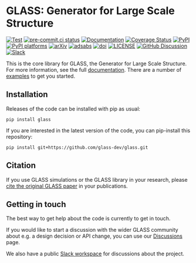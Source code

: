 # **GLASS**: Generator for Large Scale Structure

[![Test](https://github.com/glass-dev/glass/actions/workflows/test.yml/badge.svg)](https://github.com/glass-dev/glass/actions/workflows/test.yml)
[![pre-commit.ci status](https://results.pre-commit.ci/badge/github/glass-dev/glass/main.svg)](https://results.pre-commit.ci/latest/github/glass-dev/glass/main)
[![Documentation](https://readthedocs.org/projects/glass/badge/?version=latest)](https://glass.readthedocs.io/latest/)
[![Coverage Status](https://coveralls.io/repos/github/glass-dev/glass/badge.svg?branch=main)](https://coveralls.io/github/glass-dev/glass?branch=main)
[![PyPI](https://img.shields.io/pypi/v/glass)](https://pypi.org/project/glass)
[![PyPI platforms](https://img.shields.io/pypi/pyversions/glass)](https://pypi.org/project/glass/)
[![arXiv](https://img.shields.io/badge/arXiv-2302.01942-red)](https://arxiv.org/abs/2302.01942)
[![adsabs](https://img.shields.io/badge/ads-2023OJAp....6E..11T-blueviolet)](https://ui.adsabs.harvard.edu/abs/2023OJAp....6E..11T)
[![doi](https://img.shields.io/badge/doi-10.21105/astro.2302.01942-blue)](https://dx.doi.org/10.21105/astro.2302.01942)
[![LICENSE](https://img.shields.io/badge/License-MIT-blue.svg)](https://opensource.org/licenses/MIT)
[![GitHub Discussion](https://img.shields.io/static/v1?label=Discussions&message=Ask&color=blue&logo=github)](https://github.com/orgs/glass-dev/discussions)
[![Slack](https://img.shields.io/badge/join-Slack-4A154B)](https://glass-dev.github.io/slack)

This is the core library for GLASS, the Generator for Large Scale Structure. For
more information, see the full [documentation]. There are a number of [examples]
to get you started.

## Installation

Releases of the code can be installed with pip as usual:

    pip install glass

If you are interested in the latest version of the code, you can pip-install
this repository:

    pip install git+https://github.com/glass-dev/glass.git

## Citation

If you use GLASS simulations or the GLASS library in your research, please
[cite the original GLASS paper](https://glass.readthedocs.io/stable/user/publications.html)
in your publications.

## Getting in touch

The best way to get help about the code is currently to get in touch.

If you would like to start a discussion with the wider GLASS community about
e.g. a design decision or API change, you can use our [Discussions] page.

We also have a public [Slack workspace] for discussions about the project.

[documentation]: https://glass.readthedocs.io/
[examples]: https://glass.readthedocs.io/projects/examples/
[Discussions]: https://github.com/orgs/glass-dev/discussions
[Slack workspace]: https://glass-dev.github.io/slack
